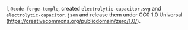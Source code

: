 I, `@code-forge-temple`, created `electrolytic-capacitor.svg` and `electrolytic-capacitor.json` and release them under CC0 1.0 Universal (https://creativecommons.org/publicdomain/zero/1.0/).